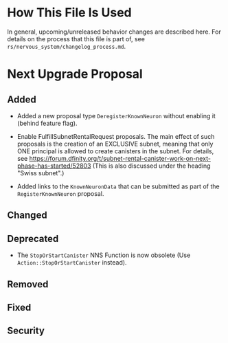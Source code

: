 # How This File Is Used

In general, upcoming/unreleased behavior changes are described here. For details
on the process that this file is part of, see
`rs/nervous_system/changelog_process.md`.


# Next Upgrade Proposal

## Added

* Added a new proposal type `DeregisterKnownNeuron` without enabling it (behind feature flag).

* Enable FulfillSubnetRentalRequest proposals. The main effect of such proposals
  is the creation of an EXCLUSIVE subnet, meaning that only ONE principal is
  allowed to create canisters in the subnet. For details, see
  https://forum.dfinity.org/t/subnet-rental-canister-work-on-next-phase-has-started/52803
  (This is also discussed under the heading "Swiss subnet".)

* Added links to the `KnownNeuronData` that can be submitted as part of the `RegisterKnownNeuron`
  proposal.

## Changed

## Deprecated

* The `StopOrStartCanister` NNS Function is now obsolete (Use `Action::StopOrStartCanister`
  instead).

## Removed

## Fixed

## Security
